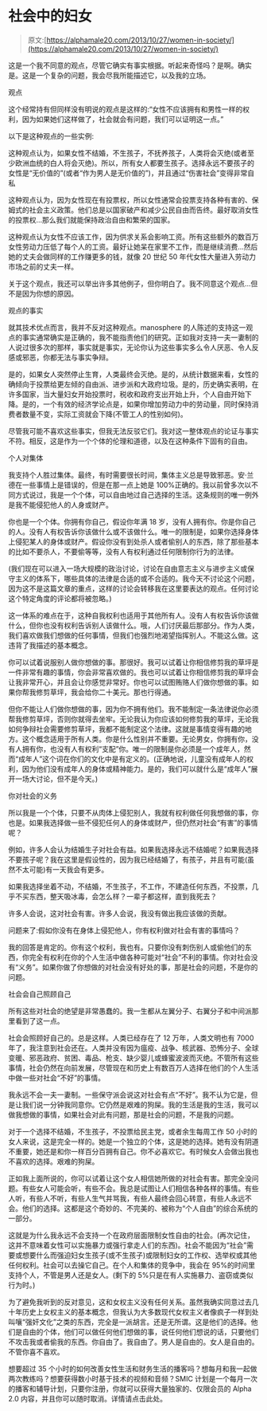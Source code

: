 # 社会中的妇女

> 原文:[https://alphamale20.com/2013/10/27/women-in-society/](https://alphamale20.com/2013/10/27/women-in-society/)

这是一个我不同意的观点，尽管它确实有事实根据。听起来奇怪吗？是啊。确实是。这是一个复杂的问题，我会尽我所能描述它，以及我的立场。

观点

这个经常持有但同样没有明说的观点是这样的:“女性不应该拥有和男性一样的权利，因为如果她们这样做了，社会就会有问题，我们可以证明这一点。”

以下是这种观点的一些实例:

这种观点认为，如果女性不结婚，不生孩子，不抚养孩子，人类将会灭绝(或者至少欧洲血统的白人将会灭绝)。所以，所有女人都要生孩子。选择永远不要孩子的女性是“无价值的”(或者“作为男人是无价值的”)，并且通过“伤害社会”变得非常自私

这种观点认为，因为女性现在有投票权，所以女性通常会投票支持各种有害的、保姆式的社会主义政策。他们总是以国家破产和减少公民自由而告终。最好取消女性的投票权...那么我们就能保持政治自由和繁荣的国家。

这种观点认为女性不应该工作，因为供求关系会影响工资。所有这些额外的数百万女性劳动力压低了每个人的工资。最好让她呆在家里不工作，而是继续消费...然后她的丈夫会做同样的工作赚更多的钱，就像 20 世纪 50 年代女性大量进入劳动力市场之前的丈夫一样。

关于这个观点，我还可以举出许多其他例子，但你明白了。我不同意这个观点...但不是因为你想的原因。

观点的事实

就其技术优点而言，我并不反对这种观点。manosphere 的人陈述的支持这一观点的事实通常确实是正确的，我不能指责他们的研究。正如我对支持一夫一妻制的人说过很多次的那样，事实就是事实，无论你认为这些事实多么令人厌恶、令人反感或邪恶，你都无法与事实争辩。

是的，如果女人突然停止生育，人类最终会灭绝。是的，从统计数据来看，女性的确倾向于投票给更左倾的自由派、进步派和大政府垃圾。是的，历史确实表明，在许多国家，当大量妇女开始投票时，税收和政府支出开始上升，个人自由开始下降。是的，一个有效的经济学论点是，如果你增加劳动力中的劳动量，同时保持消费者数量不变，实际工资就会下降(不管工人的性别如何)。

尽管我可能不喜欢这些事实，但我无法反驳它们。我对这一整体观点的论证与事实不符。相反，这是作为一个个体的伦理和道德，以及在这种条件下固有的自由。

个人对集体

我支持个人胜过集体。最终，有时需要很长时间，集体主义总是导致邪恶。安·兰德在一些事情上是错误的，但是在那一点上她是 100%正确的。我以前曾多次以不同方式说过，我是一个个体，可以自由地过自己选择的生活。这条规则的唯一例外是我不能侵犯他人的人身或财产。

你也是一个个体。你拥有你自己，假设你年满 18 岁，没有人拥有你。你是你自己的人。没有人有权告诉你该做什么或不该做什么。唯一的限制是，如果你选择身体上侵犯某人的身体或财产。假设你没有到处杀人或者偷别人的东西，除了那些基本的比如不要杀人，不要偷等等，没有人有权利通过任何限制你行为的法律。

(我们现在可以进入一场大规模的政治讨论，讨论在自由意志主义与进步主义或保守主义的体系下，哪些具体的法律是合适的或不合适的。我今天不讨论这个问题，因为这不是这篇文章的重点，这样的讨论会转移我在这里要表达的观点。任何讨论这个特定角度的评论都将被忽略。)

这一体系的难点在于，这种自我权利也适用于其他所有人。没有人有权告诉你该做什么，但你也没有权利告诉别人该做什么。哦，人们讨厌最后那部分。作为人类，我们喜欢做我们想做的任何事情，但我们也强烈地渴望指挥别人。不能这么做。这违背了我描述的基本概念。

你可以试着说服别人做你想做的事。那很好。我可以试着让你相信修剪我的草坪是一件非常有趣的事情，你会非常喜欢做的。我也可以试着让你相信修剪我的草坪会让我非常开心，并且会让你感觉非常好。你也可以试图贿赂人们做你想做的事。如果你帮我修剪草坪，我会给你二十美元。那也行得通。

但你不能让人们做你想做的事，因为你不拥有他们。我不能制定一条法律说你必须帮我修剪草坪，否则你就得去坐牢。无论我认为你应该如何修剪我的草坪，无论我如何争辩社会需要修剪草坪，我都不能制定这个法律。这就是事情变得有趣的地方。这个概念适用于所有人类。你是什么性别并不重要。无论男女，你拥有你，没有人拥有你，也没有人有权利“支配”你。唯一的限制是你必须是一个成年人，然而“成年人”这个词在你们的文化中是有定义的。(正确地说，儿童没有成年人的权利，因为他们没有成年人的身体或精神能力。是的，我们可以就什么是“成年人”展开一场大讨论，但不是今天。)

你对社会的义务

所以我是一个个体，只要不从肉体上侵犯别人，我就有权利做任何我想做的事，你也是。如果我选择做一些不侵犯任何人的身体或财产，但仍然对社会“有害”的事情呢？

例如，许多人会认为结婚生子对社会有益。如果我选择永远不结婚呢？如果我选择不要孩子呢？我在这里是假设性的，因为我已经结婚了，有孩子，并且有可能(虽然不太可能)有一天我会有更多。

如果我选择坐着不动，不结婚，不生孩子，不工作，不建造任何东西，不投票，几乎不买东西，整天吸冰毒，会怎么样？一辈子都这样，直到我死去？

许多人会说，这对社会有害。许多人会说，我没有做出我应该做的贡献。

问题来了:假如你没有在身体上侵犯他人，你有权利做对社会有害的事情吗？

我的回答是肯定的。你有这个权利，我也有。只要你没有刺伤别人或偷他们的东西，你完全有权利在你的个人生活中做各种可能对“社会”不利的事情。你对社会没有“义务”。如果你做了你想做的对社会没有好处的事，那是社会的问题，不是你的问题。

社会会自己照顾自己

所有这些对社会的绝望是非常愚蠢的。我一生都从左翼分子、右翼分子和中间派那里看到了这一点。

社会会照顾好自己的。总是这样。人类已经存在了 12 万年，人类文明也有 7000 年了，我注意到社会还在。人类并没有因为瘟疫、战争、核武器、恐怖分子、全球变暖、邪恶政府、贫困、毒品、枪支、缺少婴儿或蜂蜜波波而灭绝。不管所有这些事情，社会仍然在向前发展，尽管现在和历史上有数百万人选择在他们的个人生活中做一些对社会“不好”的事情。

我永远不会一夫一妻制。一些保守派会说这对社会有点“不好”。我不认为它是，但是让我们说一分钟我同意你。它仍然是艰难的狗屎。我的生活是我的生活，我可以做我想做的事情，如果社会对此有问题，那是社会的问题，不是我的问题。

对于一个选择不结婚，不生孩子，不投票给民主党，或者余生每周工作 50 小时的女人来说，这是完全一样的。她是一个独立的个体，这是她的选择。她有没有阴道不重要，她还是和你一样百分百拥有自己。你不必喜欢它。有时候女人会做出我也不喜欢的选择。艰难的狗屎。

正如我上面所说的，你可以试着让这个女人相信她所做的对社会有害。那完全没问题。有些女人可能会听，有些不会。我总是试图让人们相信各种各样的事情。有些人听，有些人不听，有些人生气并骂我，有些人最终会回心转意，有些人永远不会。他们的选择。这都是这个奇妙的、不完美的、被称为“个人自由”的综合系统的一部分。

这就是为什么我永远不会支持一个在政府层面限制女性自由的社会。(再次记住，这并不意味着女性可以实施暴力或强行拿走人们的东西)。社会不能因为“社会”需要或想要什么而强迫妇女生孩子(或不生孩子)或限制妇女的工作权、选举权或其他任何权利。社会可以去操它自己。在个人和集体的竞争中，我会在 95%的时间里支持个人，不管是男人还是女人。(剩下的 5%只是在有人实施暴力、盗窃或类似行为时。)

为了避免我听到的反对意见，这和女权主义没有任何关系。虽然我确实同意过去几十年历史上女权主义的基本概念，但我认为大多数现代女权主义者像疯子一样到处叫嚷“强奸文化”之类的东西，完全是一派胡言。还是无所谓。这是他们的选择。他们是自由的个体，他们可以做任何他们想做的事，说任何他们想说的话，只要他们不攻击我或者偷我的东西。你自由了。我自由了。男人是自由的。女人是自由的。不管你喜不喜欢。

想要超过 35 个小时的如何改善女性生活和财务生活的播客吗？想每月和我一起做两次教练吗？想要获得数小时基于技术的视频和音频？SMIC 计划是一个每月一次的播客和辅导计划，只要你注册，你就可以获得大量独家的、仅限会员的 Alpha 2.0 内容，并且你可以随时取消。详情请点击此处。
